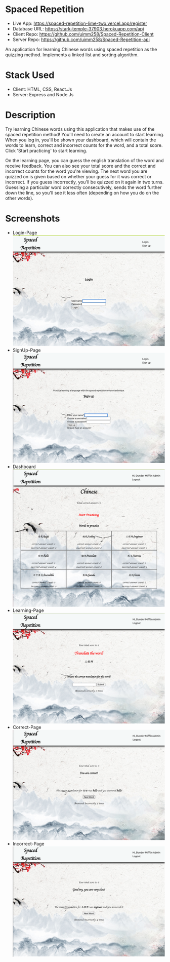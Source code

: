# Spaced Repetition

* Live App: https://spaced-repetition-lime-two.vercel.app/register
* Database URL: https://stark-temple-37903.herokuapp.com/api
* Client Repo: https://github.com/uimm258/Spaced-Repetition-Client
* Server Repo: https://github.com/uimm258/Spaced-Repetition-api

An application for learning Chinese words using spaced repetition as the quizzing method. Implements a linked list and sorting algorithm.

# Stack Used

* Client: HTML, CSS, React.Js
* Server: Express and Node.Js

# Description
Try learning Chinese words using this application that makes use of the spaced repetition method! You'll need to create an account to start learning. When you log in, you'll be shown your dashboard, which will contain the words to learn, correct and incorrect counts for the word, and a total score. Click 'Start practicing' to start learning.

On the learning page, you can guess the english translation of the word and receive feedback. You can also see your total score and the correct and incorrect counts for the word you're viewing. The next word you are quizzed on is given based on whether your guess for it was correct or incorrect. If you guess incorrectly, you'll be quizzed on it again in two turns. Guessing a particular word correctly consecutively, sends the word further down the line, so you'll see it less often (depending on how you do on the other words).

# Screenshots
* Login-Page
![Login](./screenshots/login.png)
* SignUp-Page
![SignUp](./screenshots/signup.png)
* Dashboard
![dashboard](./screenshots/dashboard.png)
* Learning-Page
![practice](./screenshots/practice-page.png)
* Correct-Page
![correct](./screenshots/correct.png)
* Incorrect-Page
![incorrect](./screenshots/incorrect.png)

